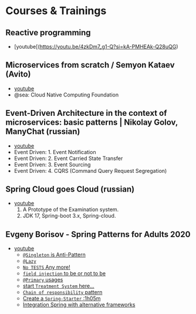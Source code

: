 # Courses & Trainings

## Reactive programming
 - [youtube[(https://youtu.be/4zkDm7_g1-Q?si=kA-PMHEAk-Q28uQG)

## Microservices from scratch / Semyon Kataev (Avito)
- [youtube](https://youtu.be/eI1QQUrFUZI?si=1yo9754nnhi3f5-z)
- @sea: Cloud Native Computing Foundation   

## Event-Driven Architecture in the context of microservices: basic patterns | Nikolay Golov, ManyChat (russian)
- [youtube](https://youtu.be/bAhxpqHfP8I?si=8jSf5s8cNUdxv9BA)
 - Event Driven: 1. Event Notification
 - Event Driven: 2. Event Carried State Transfer
 - Event Driven: 3. Event Sourcing
 - Event Driven: 4. CQRS (Command Query Request Segregation)

## Spring Cloud goes Cloud (russian)
- [youtube](https://youtu.be/4tSyz_v9w7Q?si=d4VJrV69lhccFM2G)
  1. A Prototype of the Examination system.
  2. JDK 17, Spring-boot 3.x, Spring-cloud.

## Evgeny Borisov - Spring Patterns for Adults 2020
- [youtube](https://youtu.be/GL1txFxswHA?si=9r5Y8rTjU_0C4HZy)
  - [`@Singleton` is Anti-Pattern](https://youtu.be/GL1txFxswHA?si=Xs3P5fH5v4WgCNEA&t=543)
  - [`@Lazy`](https://youtu.be/GL1txFxswHA?si=Z486QzUF4dhFfK9Z&t=1545)
  - [`No TESTS` Any more!](https://youtu.be/GL1txFxswHA?si=paYVySUJaBOzqpKR&t=2076)
  - [`field injection` to be or not to be](https://youtu.be/GL1txFxswHA?si=HLiHUznJg3eUZvj6&t=2645)
  - [`@Primary` usages](https://youtu.be/GL1txFxswHA?si=mD-E049ETCMCyzkv&t=2942)
  - [start `Treatment System` here...](https://youtu.be/GL1txFxswHA?si=gcTjlNOjKT_fhFaX&t=3286)
  - [`Chain of responsibility` pattern](https://youtu.be/GL1txFxswHA?si=lNUV7TBUEsc_BnAw&t=3630)
  - [Create a `Spring-Starter` :1h05m](https://youtu.be/GL1txFxswHA?si=S-02NWZRT15BZmfk&t=4124)
  - [Integration Spring with alternative frameworks](https://youtu.be/GL1txFxswHA?si=wB0Fe8ozSZiX1Lj2&t=4701)

